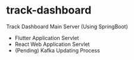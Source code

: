 # track-dashboard

Track Dashboard Main Server (Using SpringBoot)
- Flutter Application Servlet
- React Web Application Servlet
- (Pending) Kafka Updating Process
